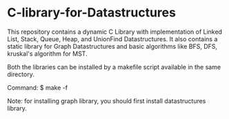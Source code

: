 # C-library-for-Datastructures
This repository contains a dynamic C Library with implementation of Linked List, Stack, Queue, Heap, and UnionFind Datastructures. It also contains a static library for Graph Datastructures and basic algorithms like BFS, DFS, kruskal's algorithm for MST.  

Both the libraries can be installed by a makefile script available in the same directory.  

Command: $ make -f <file-name>  
  
Note: for installing graph library, you should first install datastructures library.
